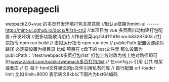 # morepagecli
webpack2.0+vue 的多页开发环境打包言简意赅
//默认ui框架为mint-ui ------  http://mint-ui.github.io/docs/#!/zh-cn2
//本项目为 vue 多页面自动构建打包配置+开发环境  //更多功能敬请期待 //作者很菜qq:534111616 wx:b83287403
//打包指令 npm run build
// 虚拟运行指令 npm run dev
// publicPath 配置资源绝对路径 必定要设置为根目录 比如 项目在 c盘下的 test文件里
    那么设置为 publicPath：'/test/webpack多页打包/list' 打包上线时改为线上绝对路径即可如:www.zaicd.com/public/webpack多页打包/list
                          // 在config.js 引用 公共 框架 或者库
// 在 每个 html文件里面的js文件引用私有的库
// 自行配置 url-loader limit 比如 limit=8000 表示转义8kb以下图片为bst64编码
